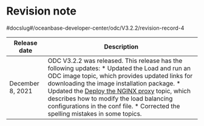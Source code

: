 Revision note 
==================================
#docslug#/oceanbase-developer-center/odc/V3.2.2/revision-record-4



|   Release date   |                                                                                                                                                                                                                                                                                       Description                                                                                                                                                                                                                                                                                       |
|------------------|-----------------------------------------------------------------------------------------------------------------------------------------------------------------------------------------------------------------------------------------------------------------------------------------------------------------------------------------------------------------------------------------------------------------------------------------------------------------------------------------------------------------------------------------------------------------------------------------|
| December 8, 2021 | ODC V3.2.2 was released.  This release has the following updates: * Updated the Load and run an ODC image topic, which provides updated links for downloading the image installation package.   * Updated the [Deploy the NGINX proxy](4.deploy-the-ha-odc/4.deploy-nginx-proxy.md) topic, which describes how to modify the load balancing configurations in the conf file.   * Corrected the spelling mistakes in some topics.    |


